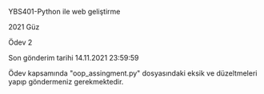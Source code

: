 YBS401-Python ile web geliştirme

2021 Güz

Ödev 2

Son gönderim tarihi 14.11.2021 23:59:59

Ödev kapsamında "oop_assingment.py" dosyasındaki eksik ve düzeltmeleri yapıp göndermeniz gerekmektedir.
